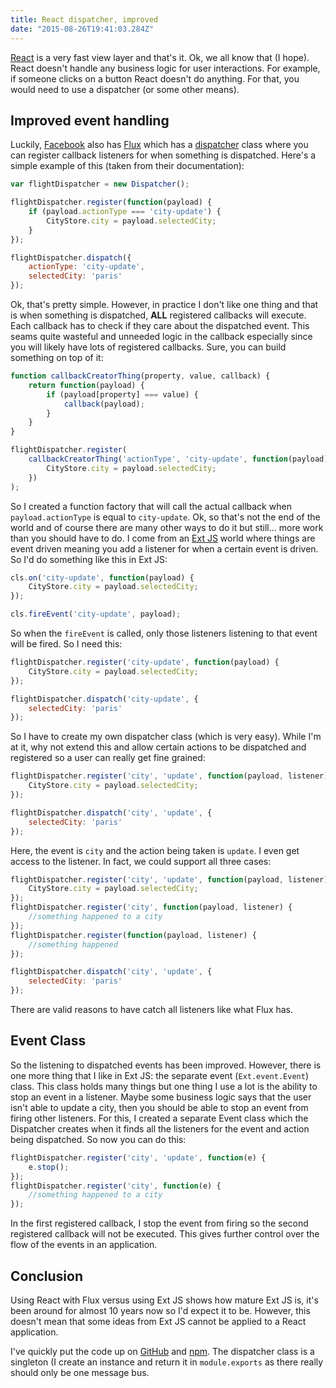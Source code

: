 ```yaml
---
title: React dispatcher, improved
date: "2015-08-26T19:41:03.284Z"
---
```


[React](https://facebook.github.io/react/) is a very fast view layer and that's it. Ok, we all know that (I hope). React doesn't handle any business logic for user interactions. For example, if someone clicks on a button React doesn't do anything. For that, you would need to use a dispatcher (or some other means).

## Improved event handling

Luckily, [Facebook](https://www.facebook.com/) also has [Flux](https://facebook.github.io/flux/) which has a [dispatcher](https://facebook.github.io/flux/docs/dispatcher.html#content) class where you can register callback listeners for when something is dispatched. Here's a simple example of this (taken from their documentation):

```js
var flightDispatcher = new Dispatcher();

flightDispatcher.register(function(payload) {
    if (payload.actionType === 'city-update') {
        CityStore.city = payload.selectedCity;
    }
});

flightDispatcher.dispatch({
    actionType: 'city-update',
    selectedCity: 'paris'
});
```

Ok, that's pretty simple. However, in practice I don't like one thing and that is when something is dispatched, **ALL** registered callbacks will execute. Each callback has to check if they care about the dispatched event. This seams quite wasteful and unneeded logic in the callback especially since you will likely have lots of registered callbacks. Sure, you can build something on top of it:

```js
function callbackCreatorThing(property, value, callback) {
    return function(payload) {
        if (payload[property] === value) {
            callback(payload);
        }
    }
}

flightDispatcher.register(
    callbackCreatorThing('actionType', 'city-update', function(payload) {
        CityStore.city = payload.selectedCity;
    })
);
```

So I created a function factory that will call the actual callback when `payload.actionType` is equal to `city-update`. Ok, so that's not the end of the world and of course there are many other ways to do it but still... more work than you should have to do. I come from an [Ext JS](https://www.sencha.com/products/extjs/) world where things are event driven meaning you add a listener for when a certain event is driven. So I'd do something like this in Ext JS:

```js
cls.on('city-update', function(payload) {
    CityStore.city = payload.selectedCity;
});

cls.fireEvent('city-update', payload);
```

So when the `fireEvent` is called, only those listeners listening to that event will be fired. So I need this:

```js
flightDispatcher.register('city-update', function(payload) {
    CityStore.city = payload.selectedCity;
});

flightDispatcher.dispatch('city-update', {
    selectedCity: 'paris'
});
```

So I have to create my own dispatcher class (which is very easy). While I'm at it, why not extend this and allow certain actions to be dispatched and registered so a user can really get fine grained:

```js
flightDispatcher.register('city', 'update', function(payload, listener) {
    CityStore.city = payload.selectedCity;
});

flightDispatcher.dispatch('city', 'update', {
    selectedCity: 'paris'
});
```

Here, the event is `city` and the action being taken is `update`. I even get access to the listener. In fact, we could support all three cases:

```js
flightDispatcher.register('city', 'update', function(payload, listener) {
    CityStore.city = payload.selectedCity;
});
flightDispatcher.register('city', function(payload, listener) {
    //something happened to a city
});
flightDispatcher.register(function(payload, listener) {
    //something happened
});

flightDispatcher.dispatch('city', 'update', {
    selectedCity: 'paris'
});
```

There are valid reasons to have catch all listeners like what Flux has.

## Event Class

So the listening to dispatched events has been improved. However, there is one more thing that I like in Ext JS: the separate event (`Ext.event.Event`) class. This class holds many things but one thing I use a lot is the ability to stop an event in a listener. Maybe some business logic says that the user isn't able to update a city, then you should be able to stop an event from firing other listeners. For this, I created a separate Event class which the Dispatcher creates when it finds all the listeners for the event and action being dispatched. So now you can do this:

```js
flightDispatcher.register('city', 'update', function(e) {
    e.stop();
});
flightDispatcher.register('city', function(e) {
    //something happened to a city
});
```

In the first registered callback, I stop the event from firing so the second registered callback will not be executed. This gives further control over the flow of the events in an application.

## Conclusion

Using React with Flux versus using Ext JS shows how mature Ext JS is, it's been around for almost 10 years now so I'd expect it to be. However, this doesn't mean that some ideas from Ext JS cannot be applied to a React application.

I've quickly put the code up on [GitHub](https://github.com/mitchellsimoens/react-idispatcher) and [npm](https://www.npmjs.com/package/react-idispatcher). The dispatcher class is a singleton (I create an instance and return it in `module.exports` as there really should only be one message bus.
